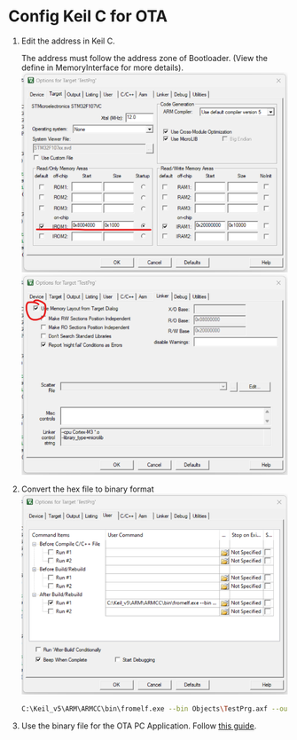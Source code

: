 # Config Keil C for OTA
1. Edit the address in Keil C.
    
    The address must follow the address zone of Bootloader. (View the define in MemoryInterface for more details).
    ![Images-1](./images/EditAddress.png)
    ![Images-2](./images/EditAddress2.png)
1. Convert the hex file to binary format
    ![Images-3](./images/Convert2Bin.png)
    ``` bash
    C:\Keil_v5\ARM\ARMCC\bin\fromelf.exe --bin Objects\TestPrg.axf --output Objects\TestPrg.bin
    ```
1. Use the binary file for the OTA PC Application. Follow [this guide](/5.PCApp/README.md/#step-guide).